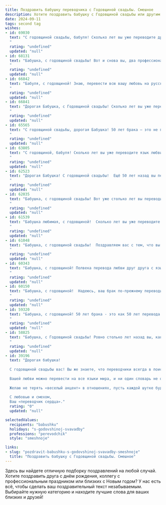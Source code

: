 ```yaml
---
title: Поздравить бабушку переводчика с Годовщиной свадьбы. Смешное
description: Хотите поздравить бабушку с Годовщиной свадьбы или другим праздником? Наш ИИ создаст незабываемое поздравление, а вы обязательно выделитесь среди других.  
date: 2024-09-11
tags: second tag
wishes:
- id: 69030
  text: "С годовщиной свадьбы, бабуля! Сколько лет вы уже переводите друг друга с одного языка на другой — с языка любви на язык ласки! Желаю вам, чтобы ваш словарь пополнялся только новыми словами: \"счастье\", \"здоровье\", \"взаимопонимание\" и \"нежность\"! 😉
  "
  rating: "undefined"
  updated: "null"
- id: 68131
  text: "Бабушка, с годовщиной свадьбы! Вот и снова вы, два профессиональных переводчика, перевели ещё один год супружеской жизни на язык любви, взаимопонимания и (надеемся) мирного сосуществования! 😉
  "
  rating: "undefined"
  updated: "null"
- id: 66842
  text: "Бабуля, с годовщиной! Знаю, перевести всю вашу любовь на русский язык невозможно, но мы всё равно попробуем!  🍾🥂 Желаю вам и дедушке еще долгих лет синхронного перевода друг друга, а главное, чтобы в вашем семейном \"словаре\" не было слов \"скука\" и \"разлад\"!
  "
  rating: "undefined"
  updated: "null"
- id: 66841
  text: "Дорогая Бабушка, с Годовщиной свадьбы! Сколько лет вы уже переводите с языка любви на язык нежных чувств? Надеюсь, ваш личный \"словарь\" пополняется только новыми, красивыми словами! 😊
  "
  rating: "undefined"
  updated: "null"
- id: 65565
  text: "С годовщиной свадьбы, дорогая Бабушка! 50 лет брака – это не просто юбилей, это настоящий языковой барьер, который вы преодолели вместе. Надеюсь, по истечении стольких лет, вы, как опытные переводчики, научились понимать друг друга без слов. 😉  Желаем вам и дальше  \"переводить\"  свои чувства на язык любви и счастья!
  "
  rating: "undefined"
  updated: "null"
- id: 63805
  text: "С годовщиной, бабуля! Сколько лет вы уже переводите язык любви друг друга? Надеюсь, всё это время он звучит красиво и без ошибок! 😉🥂
  "
  rating: "undefined"
  updated: "null"
- id: 62523
  text: "Дорогая Бабушка! С годовщиной свадьбы!  Ещё 50 лет назад вы перевели друг друга на \"Я люблю тебя\", и с тех пор ваша любовь только крепнет! Желаем вам еще много лет совместной жизни, наполненной радостью, смехом и, конечно же, интересными переводами друг друга с языка любви на язык заботы! 😉🥂
  "
  rating: "undefined"
  updated: "null"
- id: 62035
  text: "Бабушка, с годовщиной свадьбы! Вот уже столько лет вы переводите друг друга с одного языка любви на другой, а страсть всё ещё не переведена на язык \"забыть\" 😊  Желаем вам ещё много-много лет счастья, которое никогда не будет переведено на язык \"скука\"!
  "
  rating: "undefined"
  updated: "null"
- id: 61539
  text: "Бабушка любимая, с годовщиной!  Сколько лет вы уже переводите друг друга с \"милый мой\" на \"зачем ты так рано встал?\"  И как же вы, несмотря на всё, все еще влюблены!  Желаю вам, чтобы и впредь ваш \"язык\" был общий - язык любви и взаимопонимания! 🎉
  "
  rating: "undefined"
  updated: "null"
- id: 61048
  text: "Бабушка, с годовщиной свадьбы!  Поздравляем вас с тем, что вы уже столько лет переводите с языка любовных взглядов на язык совместной жизни! 😜  Пусть ваша жизнь всегда будет полна \"переводов\" счастья, радости и взаимопонимания!
  "
  rating: "undefined"
  updated: "null"
- id: 60343
  text: "Бабушка, с годовщиной! Полвека перевода любви друг друга с языка повседневности на язык нежности и заботы - впечатляющая работа! Желаем вам ещё много лет, переполненных не только любовью, но и смешными историями про ваших \"клиентов\" - внуков! 😉
  "
  rating: "undefined"
  updated: "null"
- id: 60150
  text: "Бабушка, с годовщиной!  Надеюсь, ваш брак по-прежнему переводится на язык любви, страсти и взаимопонимания, даже после всех этих лет! 😂
  "
  rating: "undefined"
  updated: "null"
- id: 59320
  text: "Бабушка, с годовщиной! 50 лет брака - это как 50 лет перевода с одного языка любви на другой. И, надо сказать, вы справились с этой задачей на отлично! 😜 Желаем вам еще 50 лет взаимного понимания, нежных объятий и, конечно же, вкусных тортов! 🎂❤️
  "
  rating: "undefined"
  updated: "null"
- id: 58825
  text: "Бабушка, с Годовщиной свадьбы! Ровно столько лет назад вы, как два отличных переводчика, расшифровали друг друга и поняли, что нашли идеальный переводчикский тандем. Счастья вам, любви и побольше смешных языковых казусов!
  "
  rating: "undefined"
  updated: "null"
- id: 39196
  text: "Дорогая бабушка!
  
  С годовщиной свадьбы вас! Вы же знаете, что переводчики всегда в поисках идеальных слов, но в этот день мне не нужны лишние словечки – только самые простые и искренние: вы – просто супер!
  
  Вашей любви можно перевести на все языки мира, и ни один словарь не оберет ту теплоту, что вы дарите друг другу. Судя по всему, ваш брак – это истинный «мультиязычный» проект, который продолжает идеально функционировать без перевода!
  
  Желаю не терять «веселый акцент» в отношениях, пусть каждой шутке будет суждено хорошо перевестись в улыбки, а каждый день вы будете создавать вместе новые «упражнения по синтаксису любви».
  
  С любовью и смехом,
  Ваш «переводчик сердца»."
  rating: "0"
  updated: "null"

selectedValues:
  recipients: "babushku"
  holidays: "s-godovshinoj-svavadby"
  professions: "perevodchik"
  style: "smeshnoje"

links:
- slug: "pozdravit-babushku-s-godovshinoj-svavadby-smeshnoje"
  title: "Поздравить бабушку с Годовщиной свадьбы. Смешное"
---
```


Здесь вы найдете отличную подборку поздравлений на любой случай. 
Хотите поздравить друга с днём рождения, коллегу с профессиональным праздником или близких с Новым годом? У нас есть всё, чтобы сделать ваш поздравительный текст незабываемым. Выбирайте нужную категорию и находите лучшие слова для ваших близких и друзей!
